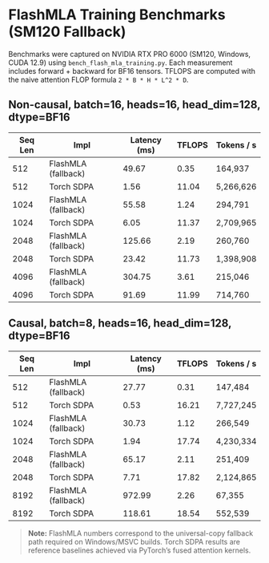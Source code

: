# FlashMLA Training Benchmarks (SM120 Fallback)

Benchmarks were captured on NVIDIA RTX PRO 6000 (SM120, Windows, CUDA 12.9) using `bench_flash_mla_training.py`. Each measurement includes forward + backward for BF16 tensors. TFLOPS are computed with the naive attention FLOP formula `2 * B * H * L^2 * D`.

## Non-causal, batch=16, heads=16, head_dim=128, dtype=BF16

| Seq Len | Impl | Latency (ms) | TFLOPS | Tokens / s |
|---------|------|--------------|--------|------------|
| 512  | FlashMLA (fallback) | 49.67 | 0.35 | 164,937 |
| 512  | Torch SDPA          | 1.56  | 11.04 | 5,266,626 |
| 1024 | FlashMLA (fallback) | 55.58 | 1.24 | 294,791 |
| 1024 | Torch SDPA          | 6.05  | 11.37 | 2,709,965 |
| 2048 | FlashMLA (fallback) | 125.66 | 2.19 | 260,760 |
| 2048 | Torch SDPA          | 23.42 | 11.73 | 1,398,908 |
| 4096 | FlashMLA (fallback) | 304.75 | 3.61 | 215,046 |
| 4096 | Torch SDPA          | 91.69 | 11.99 | 714,760 |

## Causal, batch=8, heads=16, head_dim=128, dtype=BF16

| Seq Len | Impl | Latency (ms) | TFLOPS | Tokens / s |
|---------|------|--------------|--------|------------|
| 512  | FlashMLA (fallback) | 27.77 | 0.31 | 147,484 |
| 512  | Torch SDPA          | 0.53  | 16.21 | 7,727,245 |
| 1024 | FlashMLA (fallback) | 30.73 | 1.12 | 266,549 |
| 1024 | Torch SDPA          | 1.94  | 17.74 | 4,230,334 |
| 2048 | FlashMLA (fallback) | 65.17 | 2.11 | 251,409 |
| 2048 | Torch SDPA          | 7.71  | 17.82 | 2,124,865 |
| 8192 | FlashMLA (fallback) | 972.99 | 2.26 | 67,355 |
| 8192 | Torch SDPA          | 118.61 | 18.54 | 552,539 |

> **Note:** FlashMLA numbers correspond to the universal-copy fallback path required on Windows/MSVC builds. Torch SDPA results are reference baselines achieved via PyTorch’s fused attention kernels.
